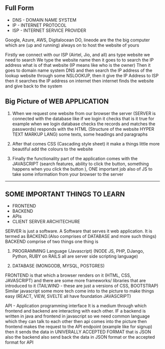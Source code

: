 ## Full Form 

- DNS - DOMAIN NAME SYSTEM
- IP - INTERNET PROTOCOL
- ISP - INTERNET SERVICE PROVIDER 



Google, Azure, AWS, Digitalocean DO, lineode are the the big computer which are (up and running) always on to host the website of yours 


Firstly we connect with our ISP (Airtel, Jio, and all) ans type website we need to search  We type the website name then it goes to to search the IP address what is of that website (IP means like who is the owner) Then it goes to domain name system DNS and then search the IP address of the  lookup website through some NSLOOKUP, then it give the IP Address to ISP then it searches the IP address on internet then internet finds the website and give back to the system

## Big Picture of WEB APPLICATION


1. When we request one website from our browser the server (SERVER is connected with the database like if we login it checks that is it true for example when we login database checks the records and matches the passwords) responds with the HTML (Structure of the website HYPER TEXT MARKUP LANG) some texts, some headings and paragraphs 

2. After that comes CSS (Cascading style sheet) it make a things little more beautiful add the colours to the website

3. Finally the functionality part of the application comes with the JAVASCRIPT (search features, ability to click the button, something happens when you click the button ), ONE important job also of JS to take some information from your browser to the server 



---





## SOME IMPORTANT THINGS TO LEARN 

- FRONTEND
- BACKEND
- APIs
- CLIENT SERVER ARCHITECHURE



SERVER is just a software. A Software that serves it web application. It is termed as BACKEND.(Also comprises of DATABASE and more such things)
BACKEND comprise of two things one thing is

1. PROGRAMMING Language (Javascript)  (NODE JS, PHP, DJango, Python, RUBY on RAILS all are server side scripting language)

1. DATABASE  (MONGODB, MYSQL, POSTGRES)


FRONTEND is that which a browser renders on it (HTML, CSS, JAVASCRIPT) and there are some more frameworks/ libraries that are introduced to it (TAILWIND - these are just a versions of CSS, BOOTSTRAP) Similar javascript some more tech come into to the picture to make things easy (REACT, VIEW, SVELTE all have foundation JAVASCRIPT) 

API - Application programming interface It is a medium through which frontend and backend are interacting with each other. IF a backend is written in java and frontend in javascript so we need common language which they can talk to each other then api comes into the picture then frontend makes the request to the API endpoint (example like for signup) then it sends the data in UNIVERALLY ACCEPTED FORMAT that is JSON also the backend also send back the data in JSON format or the accepted format for API
